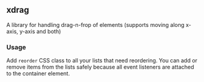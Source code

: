 ## xdrag
A library for handling drag-n-frop of elements (supports moving along x-axis, y-axis and both)

### Usage
Add `reorder` CSS class to all your lists that need reordering. You can add or remove items from the lists safely because all event listeners are attached to the container element.
